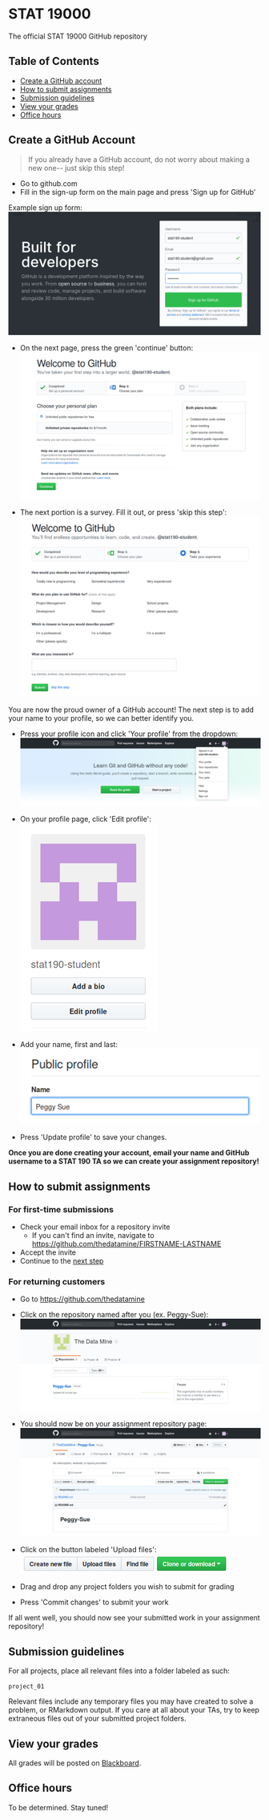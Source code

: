 # STAT 19000
The official STAT 19000 GitHub repository


## Table of Contents

- [Create a GitHub account](#create-a-github-account)
- [How to submit assignments](#how-to-submit-assignments)
- [Submission guidelines](#submission-guidelines)
- [View your grades](#view-your-grades)
- [Office hours](#office-hours)

## Create a GitHub Account
> If you already have a GitHub account, do not worry about making a new one-- just skip this step!

- Go to github.com
- Fill in the sign-up form on the main page and press 'Sign up for GitHub'

Example sign up form:
![](images/readme/signup_1.png)

- On the next page, press the green 'continue' button:
![](images/readme/signup_2.png)

- The next portion is a survey. Fill it out, or press 'skip this step':
![](images/readme/signup_3.png)


You are now the proud owner of a GitHub account! The next step is to add your name to your profile, so we can better identify you.

- Press your profile icon and click 'Your profile' from the dropdown:
![](images/readme/add_name_1.png)

- On your profile page, click 'Edit profile':  
![](images/readme/add_name_2.png)

- Add your name, first and last:  
![](images/readme/add_name_3.png)

- Press 'Update profile' to save your changes.

**Once you are done creating your account, email your name and GitHub username to a STAT 190 TA so we can create your assignment repository!**

## How to submit assignments

### For first-time submissions
- Check your email inbox for a repository invite
    - If you can't find an invite, navigate to https://github.com/thedatamine/FIRSTNAME-LASTNAME
- Accept the invite
- Continue to the [next step](#for-returning-customers)

### For returning customers
- Go to https://github.com/thedatamine
- Click on the repository named after you (ex. Peggy-Sue):
![](images/readme/submit_1.png)
- You should now be on your assignment repository page:
![](images/readme/submit_2.png)
- Click on the button labeled 'Upload files':  
![](images/readme/upload_button.png)

- Drag and drop any project folders you wish to submit for grading
- Press 'Commit changes' to submit your work

If all went well, you should now see your submitted work in your assignment repository!

## Submission guidelines
For all projects, place all relevant files into a folder labeled as such:
```
project_01
```
Relevant files include any temporary files you may have created to solve a problem, or RMarkdown output. If you care at all about your TAs, try to keep extraneous files out of your submitted project folders.

## View your grades
All grades will be posted on [Blackboard](https://mycourses.purdue.edu/).

## Office hours
To be determined. Stay tuned!

